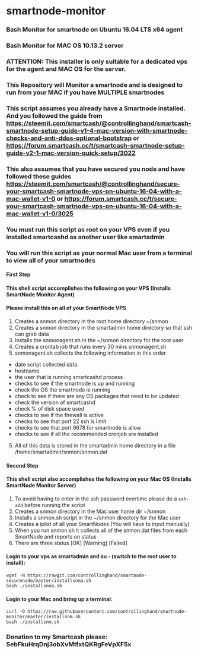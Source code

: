 # smartnode-monitor
### Bash Monitor for smartnode on Ubuntu 16.04 LTS x64 agent
### Bash Monitor for MAC OS 10.13.2 server
### ATTENTION: This installer is only suitable for a dedicated vps for the agent and MAC OS for the server. 
### This Repository will Monitor a smartnode and is designed to run from your MAC if you have MULTIPLE smartnodes
### This script assumes you already have a Smartnode installed. And you followed the guide from https://steemit.com/smartcash/@controllinghand/smartcash-smartnode-setup-guide-v1-4-mac-version-with-smartnode-checks-and-anti-ddos-optional-bootstrap or https://forum.smartcash.cc/t/smartcash-smartnode-setup-guide-v2-1-mac-version-quick-setup/3022
### This also assumes that you have secured you node and have followed these guides https://steemit.com/smartcash/@controllinghand/secure-your-smartcash-smartnode-vps-on-ubuntu-16-04-with-a-mac-wallet-v1-0 or https://forum.smartcash.cc/t/secure-your-smartcash-smartnode-vps-on-ubuntu-16-04-with-a-mac-wallet-v1-0/3025

### You must run this script as root on your VPS even if you installed smartcashd as another user like smartadmin
### You will run this script as your normal Mac user from a terminal to view all of your smartnodes

#### First Step
#### This shell script accomplishes the following on your VPS (Installs SmartNode Monitor Agent)
#### Please install this on all of your SmartNode VPS
1. Creates a snmon directory in the root home directory ~/snmon
2. Creates a snmon directory in the smartadmin home directory so that ssh can grab data 
2. Installs the snmonagent.sh in the ~/snmon directory for the root user
3. Creates a crontab job that runs every 30 mins snmonagent.sh
4. snmonagent.sh collects the following information in this order
  - date script collected data
  - hostname
  - the user that is running smartcashd process 
  - checks to see if the smartnode is up and running
  - check the OS the smartnode is running
  - check to see if there are any OS packages that need to be updated
  - check the version of smartcashd
  - check % of disk space used
  - checks to see if the firewall is active
  - checks to see that port 22 ssh is limit
  - checks to see that port 9678 for smartnode is allow
  - checks to see if all the recommended cronjob are installed
5. All of this data is stored in the smartadmin home directory in a file /home/smartadmin/snmon/snmon.dat

#### Second Step
#### This shell script also accomplishes the following on your Mac OS (Installs SmartNode Monitor Server)
1. To avoid having to enter in the ssh password evertime please do a `ssh-add` before running the script
2. Creates a snmon directory in the Mac user home dir ~/snmon
3. Installs a snmon.sh script in the ~/snmon directory for the Mac user
4. Creates a iplist of all your SmartNodes (You will have to input manually)
5. When you run snmon.sh it collects all of the snmon.dat files from each SmartNode and reports on status
6. There are three status [OK] [Warning] [Failed]


#### Login to your vps as smartadmin and su - (switch to the root user to install):
```
wget -N https://rawgit.com/controllinghand/smartnode-securenode/master/installsnma.sh
bash ./installsnma.sh
```

#### Login to your Mac and bring up a terminal:
```
curl -O https://raw.githubusercontent.com/controllinghand/smartnode-monitor/master/installsnm.sh
bash ./installsnm.sh
```
### Donation to my Smartcash please: SebFkuHrqDnj3obXvMtfxtQKRgFeVpXF5x
